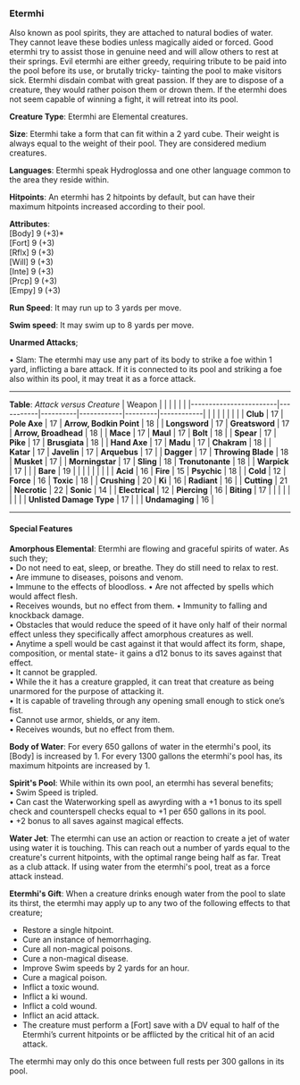 ### Etermhi
Also known as pool spirits, they are attached to natural bodies of water. They cannot leave these bodies unless magically aided or forced. Good etermhi try to assist those in genuine need and will allow others to rest at their springs. Evil etermhi are either greedy, requiring tribute to be paid into the pool before its use, or brutally tricky- tainting the pool to make visitors sick. Etermhi disdain combat with great passion. If they are to dispose of a creature, they would rather poison them or drown them. If the etermhi does not seem capable of winning a fight, it will retreat into its pool.

**Creature Type**: Etermhi are Elemental creatures.

**Size**: Etermhi take a form that can fit within a 2 yard cube. Their weight is always equal to the weight of their pool. They are considered medium creatures.

**Languages**: Etermhi speak Hydroglossa and one other language common to the area they reside within.

**Hitpoints**: An etermhi has 2 hitpoints by default, but can have their maximum hitpoints increased according to their pool.

**Attributes**:  
[Body] 9 (+3)*  
[Fort] 9 (+3)  
[Rflx] 9 (+3)  
[Will] 9 (+3)  
[Inte] 9 (+3)  
[Prcp] 9 (+3)  
[Empy] 9 (+3)  

**Run Speed**: It may run up to 3 yards per move.

**Swim speed**: It may swim up to 8 yards per move.

**Unarmed Attacks**;

 • Slam: The etermhi may use any part of its body to strike a foe within 1 yard, inflicting a bare attack. If it is connected to its pool and striking a foe also within its pool, it may treat it as a force attack.

---------------------

**Table**: *Attack versus Creature*
| Weapon                 |          |            |         |            |         |
|------------------------|-----------|----------|------------|---------|------------|
|                        |          |            |         |            |         |
| **Club**                   | 17   | **Pole Axe**          | 17     | **Arrow, Bodkin Point**    | 18    |
| **Longsword**              | 17    | **Greatsword**       | 17     | **Arrow, Broadhead**       | 18    |
| **Mace**                   | 17    | **Maul**             | 17     | **Bolt** | 18    |
| **Spear**                  | 17     | **Pike**            | 17     | **Brusgiata** | 18     |
| **Hand Axe**               | 17     | **Madu**            | 17     | **Chakram** | 18    |
| **Katar**                  | 17     | **Javelin**         | 17    | **Arquebus** | 17    |
| **Dagger**                 | 17     | **Throwing Blade**  | 18   | **Musket** | 17    |
| **Morningstar**            | 17     | **Sling**           | 18    | **Tronutonante** | 18    |
| **Warpick**                | 17     |               |             | **Bare** |  19 |
|                        |           |          |            |         |            |
| **Acid**                   | 16     | **Fire**           | 15    | **Psychic** | 18     |
| **Cold**                   | 12     | **Force**          | 16     | **Toxic**  | 18     |
| **Crushing**               | 20     | **Ki**             | 16     | **Radiant** | 16     |
| **Cutting**                | 21     | **Necrotic**       | 22     | **Sonic** | 14    |
| **Electrical**             | 12     | **Piercing**       | 16     | **Biting** | 17    |
|                        |           |          |            |         |            |
| **Unlisted Damage Type** | 17 |                |                  | **Undamaging** | 16 |

---------------------

#### Special Features

**Amorphous Elemental**: Etermhi are flowing and graceful spirits of water. As such they;  
 • Do not need to eat, sleep, or breathe. They do still need to relax to rest.  
 • Are immune to diseases, poisons and venom.  
 • Immune to the effects of bloodloss.
 • Are not affected by spells which would affect flesh.  
 • Receives wounds, but no effect from them. 
 • Immunity to falling and knockback damage.  
 • Obstacles that would reduce the speed of it have only half of their normal effect unless they specifically affect amorphous creatures as well.  
 • Anytime a spell would be cast against it that would affect its form, shape, composition, or mental state- it gains a d12 bonus to its saves against that effect.  
 • It cannot be grappled.  
 • While the it has a creature grappled, it can treat that creature as being unarmored for the purpose of attacking it.  
 • It is capable of traveling through any opening small enough to stick one’s fist.  
 • Cannot use armor, shields, or any item.   
 • Receives wounds, but no effect from them.

**Body of Water**: For every 650 gallons of water in the etermhi's pool, its [Body] is increased by 1. For every 1300 gallons the etermhi's pool has, its maximum hitpoints are increased by 1.

**Spirit's Pool**: While within its own pool, an etermhi has several benefits;  
 • Swim Speed is tripled.   
 • Can cast the Waterworking spell as awyrding with a +1 bonus to its spell check and counterspell checks equal to +1 per 650 gallons in its pool.  
 • +2 bonus to all saves against magical effects.

**Water Jet**: The etermhi can use an action or reaction to create a jet of water using water it is touching. This can reach out a number of yards equal to the creature's current hitpoints, with the optimal range being half as far. Treat as a club attack. If using water from the etermhi's pool, treat as a force attack instead.

**Etermhi's Gift**: When a creature drinks enough water from the pool to slate its thirst, the etermhi may apply up to any two of the following effects to that creature;
* Restore a single hitpoint.
* Cure an instance of hemorrhaging.
* Cure all non-magical poisons.
* Cure a non-magical disease.
* Improve Swim speeds by 2 yards for an hour.
* Cure a magical poison.
* Inflict a toxic wound.
* Inflict a ki wound.
* Inflict a cold wound.
* Inflict an acid attack.
* The creature must perform a [Fort] save with a DV equal to half of the Etermhi’s current hitpoints or be afflicted by the critical hit of an acid attack.

The etermhi may only do this once between full rests per 300 gallons in its pool.
